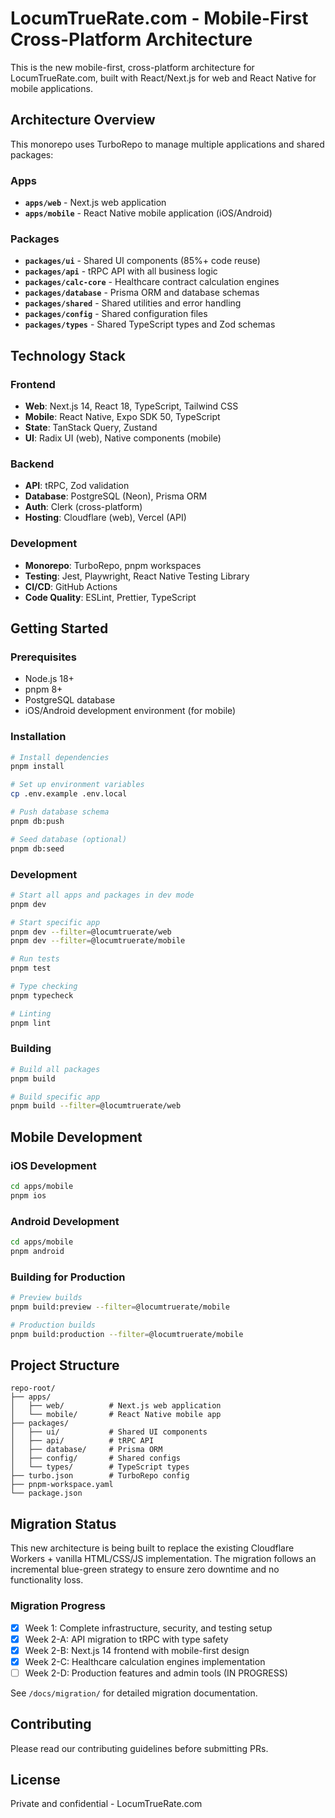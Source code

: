 # LocumTrueRate.com - Mobile-First Cross-Platform Architecture

This is the new mobile-first, cross-platform architecture for LocumTrueRate.com, built with React/Next.js for web and React Native for mobile applications.

## Architecture Overview

This monorepo uses TurboRepo to manage multiple applications and shared packages:

### Apps
- **`apps/web`** - Next.js web application
- **`apps/mobile`** - React Native mobile application (iOS/Android)

### Packages
- **`packages/ui`** - Shared UI components (85%+ code reuse)
- **`packages/api`** - tRPC API with all business logic
- **`packages/calc-core`** - Healthcare contract calculation engines
- **`packages/database`** - Prisma ORM and database schemas
- **`packages/shared`** - Shared utilities and error handling
- **`packages/config`** - Shared configuration files
- **`packages/types`** - Shared TypeScript types and Zod schemas

## Technology Stack

### Frontend
- **Web**: Next.js 14, React 18, TypeScript, Tailwind CSS
- **Mobile**: React Native, Expo SDK 50, TypeScript
- **State**: TanStack Query, Zustand
- **UI**: Radix UI (web), Native components (mobile)

### Backend
- **API**: tRPC, Zod validation
- **Database**: PostgreSQL (Neon), Prisma ORM
- **Auth**: Clerk (cross-platform)
- **Hosting**: Cloudflare (web), Vercel (API)

### Development
- **Monorepo**: TurboRepo, pnpm workspaces
- **Testing**: Jest, Playwright, React Native Testing Library
- **CI/CD**: GitHub Actions
- **Code Quality**: ESLint, Prettier, TypeScript

## Getting Started

### Prerequisites
- Node.js 18+
- pnpm 8+
- PostgreSQL database
- iOS/Android development environment (for mobile)

### Installation

```bash
# Install dependencies
pnpm install

# Set up environment variables
cp .env.example .env.local

# Push database schema
pnpm db:push

# Seed database (optional)
pnpm db:seed
```

### Development

```bash
# Start all apps and packages in dev mode
pnpm dev

# Start specific app
pnpm dev --filter=@locumtruerate/web
pnpm dev --filter=@locumtruerate/mobile

# Run tests
pnpm test

# Type checking
pnpm typecheck

# Linting
pnpm lint
```

### Building

```bash
# Build all packages
pnpm build

# Build specific app
pnpm build --filter=@locumtruerate/web
```

## Mobile Development

### iOS Development
```bash
cd apps/mobile
pnpm ios
```

### Android Development
```bash
cd apps/mobile
pnpm android
```

### Building for Production
```bash
# Preview builds
pnpm build:preview --filter=@locumtruerate/mobile

# Production builds
pnpm build:production --filter=@locumtruerate/mobile
```

## Project Structure

```
repo-root/
├── apps/
│   ├── web/          # Next.js web application
│   └── mobile/       # React Native mobile app
├── packages/
│   ├── ui/           # Shared UI components
│   ├── api/          # tRPC API
│   ├── database/     # Prisma ORM
│   ├── config/       # Shared configs
│   └── types/        # TypeScript types
├── turbo.json        # TurboRepo config
├── pnpm-workspace.yaml
└── package.json
```

## Migration Status

This new architecture is being built to replace the existing Cloudflare Workers + vanilla HTML/CSS/JS implementation. The migration follows an incremental blue-green strategy to ensure zero downtime and no functionality loss.

### Migration Progress
- [x] Week 1: Complete infrastructure, security, and testing setup
- [x] Week 2-A: API migration to tRPC with type safety
- [x] Week 2-B: Next.js 14 frontend with mobile-first design
- [x] Week 2-C: Healthcare calculation engines implementation
- [ ] Week 2-D: Production features and admin tools (IN PROGRESS)

See `/docs/migration/` for detailed migration documentation.

## Contributing

Please read our contributing guidelines before submitting PRs.

## License

Private and confidential - LocumTrueRate.com